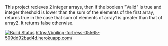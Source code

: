 This project recieves 2 integer arrays, then if the boolean "Valid" is true and integer threshold is lower than the sum of the elements of the first array, returns true in the case that sum of elements of array1 is greater than that of array2. It returns false otherwise.

[![Build Status](https://app.travis-ci.com/uUtkuC/myDemoApp.svg?token=MPJppEgR4cb5sErtpUSF&branch=master)](https://app.travis-ci.com/uUtkuC/myDemoApp)
https://boiling-fortress-05565-509dd92bad4d.herokuapp.com/
